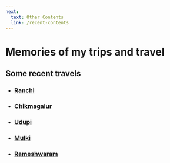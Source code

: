 ```yaml
---
next:
  text: Other Contents
  link: /recent-contents
---
```


# Memories of my trips and travel

## Some recent travels

- ### [Ranchi](./2024-ranchi)

- ### [Chikmagalur](./2024-chickmagalur.md)

- ### [Udupi](./2024-udupi.md)

- ### [Mulki](./2024-mulki.md)

- ### [Rameshwaram](./2024-rameshwaram.md)
